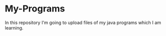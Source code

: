 # My-Programs
 In this repository I'm going to upload files of my java programs which I am learning.
